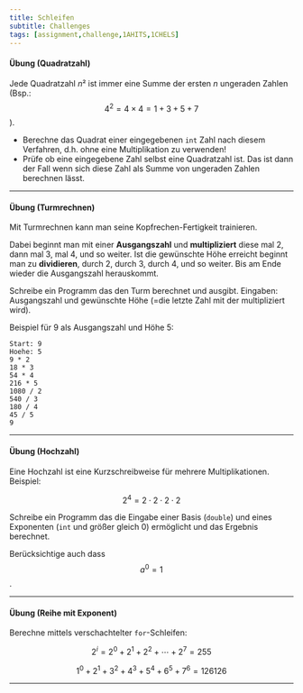 ```yaml
---
title: Schleifen
subtitle: Challenges
tags: [assignment,challenge,1AHITS,1CHELS]
---
```


<script src="https://cdn.mathjax.org/mathjax/latest/MathJax.js?config=TeX-AMS-MML_HTMLorMML" type="text/javascript"></script>

####  Übung (Quadratzahl)

Jede Quadratzahl *n*² ist immer eine Summe der ersten *n* ungeraden Zahlen (Bsp.: $$4^2=4\times 4=1+3+5+7$$). 

- Berechne das Quadrat einer eingegebenen `int` Zahl nach diesem Verfahren, d.h. ohne eine Multiplikation zu verwenden!
- Prüfe ob eine eingegebene Zahl selbst eine Quadratzahl ist. Das ist dann der Fall wenn sich diese Zahl als Summe von ungeraden Zahlen berechnen lässt.



---

#### Übung (Turmrechnen)

Mit Turmrechnen kann man seine Kopfrechen-Fertigkeit trainieren.

Dabei beginnt man mit einer **Ausgangszahl** und **multipliziert** diese mal 2, dann mal 3, mal 4, und so weiter. Ist die gewünschte Höhe erreicht beginnt man zu **dividieren**, durch 2, durch 3, durch 4, und so weiter. Bis am Ende wieder die Ausgangszahl herauskommt.

Schreibe ein Programm das den Turm berechnet und ausgibt. Eingaben: Ausgangszahl und gewünschte Höhe (=die letzte Zahl mit der multipliziert wird).


Beispiel für 9 als Ausgangszahl und Höhe 5:

```
Start: 9
Hoehe: 5
9 * 2
18 * 3
54 * 4
216 * 5
1080 / 2
540 / 3
180 / 4
45 / 5
9
```




---

#### Übung (Hochzahl)

Eine Hochzahl ist eine Kurzschreibweise für mehrere Multiplikationen. Beispiel:

$$2^4=2\cdot 2\cdot 2\cdot 2$$

Schreibe ein Programm das die Eingabe einer Basis (`double`) und eines Exponenten (`int` und größer gleich 0) ermöglicht und das Ergebnis berechnet.

Berücksichtige auch dass $$a^0=1$$.




---

#### Übung (Reihe mit Exponent)

Berechne mittels verschachtelter `for`-Schleifen:

$$2^i=2^0+2^1+2^2+\cdots + 2^7 = 255$$

$$1^0+2^1+3^2+4^3+5^4+6^5+7^6=126126$$

---

